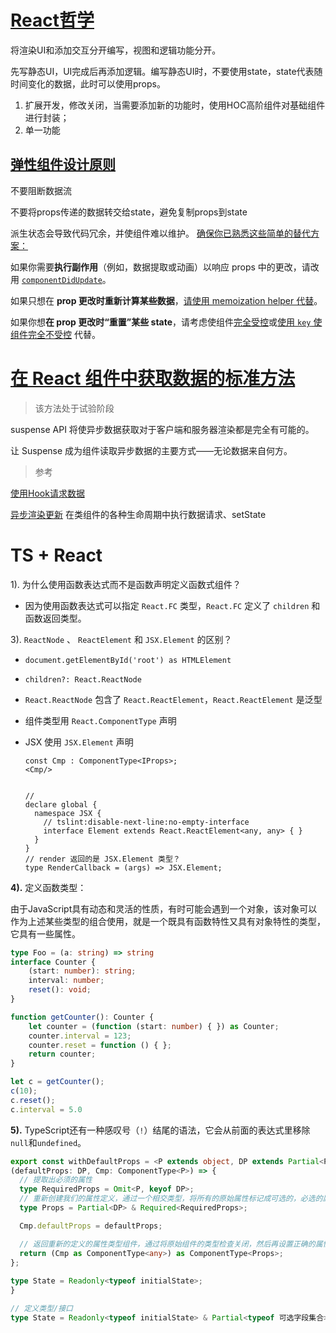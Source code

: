 # [React哲学](https://zh-hans.reactjs.org/docs/thinking-in-react.html) 

将渲染UI和添加交互分开编写，视图和逻辑功能分开。

先写静态UI，UI完成后再添加逻辑。编写静态UI时，不要使用state，state代表随时间变化的数据，此时可以使用props。

1. 扩展开发，修改关闭，当需要添加新的功能时，使用HOC高阶组件对基础组件进行封装；
2. 单一功能


## [弹性组件设计原则](https://overreacted.io/zh-hans/writing-resilient-components/)  

不要阻断数据流

不要将props传递的数据转交给state，避免复制props到state


派生状态会导致代码冗余，并使组件难以维护。 [确保你已熟悉这些简单的替代方案：](https://zh-hans.reactjs.org/blog/2018/06/07/you-probably-dont-need-derived-state.html) 

如果你需要**执行副作用**（例如，数据提取或动画）以响应 props 中的更改，请改用 [`componentDidUpdate`](https://zh-hans.reactjs.org/docs/react-component.html#componentdidupdate)。

如果只想在 **prop 更改时重新计算某些数据**，[请使用 memoization helper 代替](https://zh-hans.reactjs.org/blog/2018/06/07/you-probably-dont-need-derived-state.html#what-about-memoization)。

如果你想**在 prop 更改时“重置”某些 state**，请考虑使组件[完全受控](https://zh-hans.reactjs.org/blog/2018/06/07/you-probably-dont-need-derived-state.html#recommendation-fully-controlled-component)或[使用 `key` 使组件完全不受控](https://zh-hans.reactjs.org/blog/2018/06/07/you-probably-dont-need-derived-state.html#recommendation-fully-uncontrolled-component-with-a-key) 代替。



# [在 React 组件中获取数据的标准方法](https://zh-hans.reactjs.org/docs/concurrent-mode-suspense.html)

> 该方法处于试验阶段

 suspense API 将使异步数据获取对于客户端和服务器渲染都是完全有可能的。

让 Suspense 成为组件读取异步数据的主要方式——无论数据来自何方。

> 参考

[使用Hook请求数据](https://www.robinwieruch.de/react-hooks-fetch-data)  

[异步渲染更新](https://zh-hans.reactjs.org/blog/2018/03/27/update-on-async-rendering.html#updating-state-based-on-props) 
在类组件的各种生命周期中执行数据请求、setState


# TS + React

1). 为什么使用函数表达式而不是函数声明定义函数式组件？

- 因为使用函数表达式可以指定 `React.FC` 类型，`React.FC`  定义了 `children` 和函数返回类型。



3).  `ReactNode` 、 `ReactElement` 和 `JSX.Element` 的区别？

- `document.getElementById('root') as HTMLElement` 

- `children?: React.ReactNode `  

- `React.ReactNode` 包含了 `React.ReactElement`，`React.ReactElement` 是泛型

- 组件类型用 `React.ComponentType` 声明

- JSX 使用 `JSX.Element` 声明

  ```tsx
  const Cmp : ComponentType<IProps>;
  <Cmp/>
  
  
  // 
  declare global {
    namespace JSX {
      // tslint:disable-next-line:no-empty-interface
      interface Element extends React.ReactElement<any, any> { }
    }
  }
  // render 返回的是 JSX.Element 类型？
  type RenderCallback = (args) => JSX.Element;
  ```



**4).** 定义函数类型：

​    由于JavaScript具有动态和灵活的性质，有时可能会遇到一个对象，该对象可以作为上述某些类型的组合使用，就是一个既具有函数特性又具有对象特性的类型，它具有一些属性。

```ts
type Foo = (a: string) => string
interface Counter {
    (start: number): string;
    interval: number;
    reset(): void;
}

function getCounter(): Counter {
    let counter = (function (start: number) { }) as Counter;
    counter.interval = 123;
    counter.reset = function () { };
    return counter;
}

let c = getCounter();
c(10);
c.reset();
c.interval = 5.0
```



**5).** TypeScript还有一种感叹号（`!`）结尾的语法，它会从前面的表达式里移除`null`和`undefined`。

```ts
export const withDefaultProps = <P extends object, DP extends Partial<P> = Partial<P>>
(defaultProps: DP, Cmp: ComponentType<P>) => {
  // 提取出必须的属性
  type RequiredProps = Omit<P, keyof DP>;
  // 重新创建我们的属性定义，通过一个相交类型，将所有的原始属性标记成可选的，必选的属性标记成可选的
  type Props = Partial<DP> & Required<RequiredProps>;

  Cmp.defaultProps = defaultProps;

  // 返回重新的定义的属性类型组件，通过将原始组件的类型检查关闭，然后再设置正确的属性类型
  return (Cmp as ComponentType<any>) as ComponentType<Props>;
};
        
type State = Readonly<typeof initialState>;
}

// 定义类型/接口
type State = Readonly<typeof initialState> & Partial<typeof 可选字段集合>;
```
